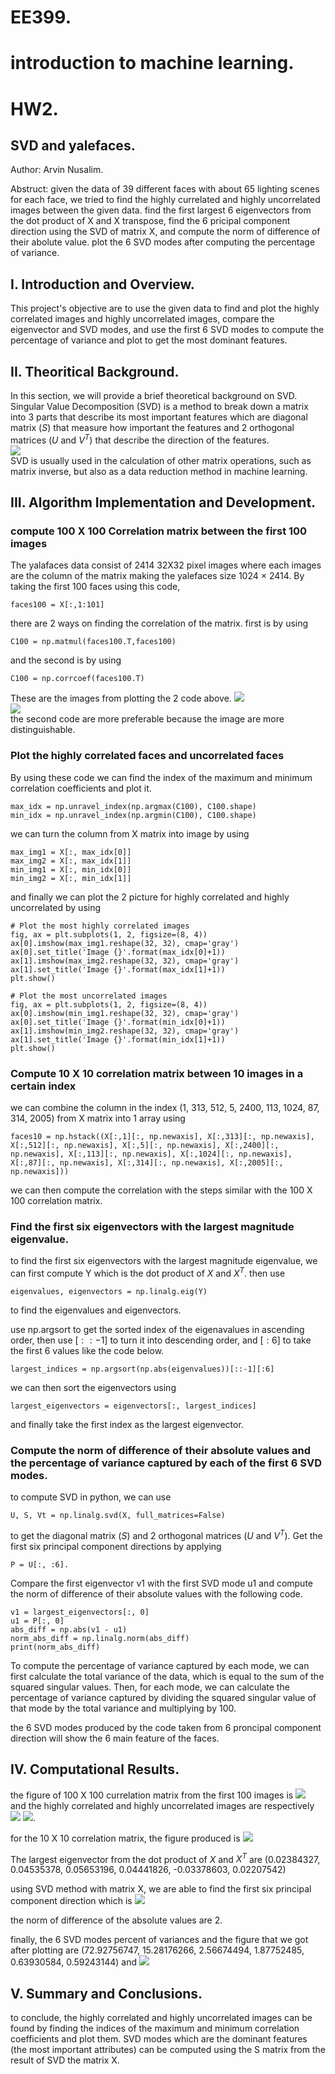 # EE399. 
# introduction to machine learning. 
# HW2. 

## SVD and yalefaces. 
Author: Arvin Nusalim. 

Abstruct: given the data of 39 different faces with about 65 lighting scenes for each face, we tried to find the highly currelated and highly uncorrelated images between the given data. find the first largest 6 eigenvectors from the dot product of X and X transpose, find the 6 pricipal component direction using the SVD of matrix X, and compute the norm of difference of their abolute value. plot the 6 SVD modes after computing the percentage of variance.

## I. Introduction and Overview.   
This project's objective are to use the given data to find and plot the highly correlated images and highly uncorrelated images, compare the eigenvector and SVD modes, and use the first 6 SVD modes to compute the percentage of variance and plot to get the most dominant features. 

## II. Theoritical Background. 
In this section, we will provide a brief theoretical background on SVD. Singular Value Decomposition (SVD) is a method to break down a matrix into 3 parts that describe its most important features which are diagonal matrix ($S$) that measure how important the features and 2 orthogonal matrices ($U$ and $V^T$) that describe the direction of the features.   
![](SVD.png)     
SVD is usually used in the calculation of other matrix operations, such as matrix inverse, but also as a data reduction method in machine learning.

## III. Algorithm Implementation and Development. 
### compute 100 X 100 Correlation matrix between the first 100 images

The yalafaces data consist of 2414 32X32 pixel images where each images are the column of the matrix making the yalefaces size 1024 × 2414. By taking the first 100 faces using this code,
```
faces100 = X[:,1:101]
```
there are 2 ways on finding the correlation of the matrix. first is by using
```
C100 = np.matmul(faces100.T,faces100)
```
and the second is by using 
```
C100 = np.corrcoef(faces100.T)
```
These are the images from plotting the 2 code above.
![](100matmul.png)     
![](100corrcoef.png)   
the second code are more preferable because the image are more distinguishable.

### Plot the highly correlated faces and uncorrelated faces
By using these code we can find the index of the maximum and minimum correlation coefficients and plot it.
```
max_idx = np.unravel_index(np.argmax(C100), C100.shape)
min_idx = np.unravel_index(np.argmin(C100), C100.shape)
```
we can turn the column from X matrix into image by using 
```
max_img1 = X[:, max_idx[0]]
max_img2 = X[:, max_idx[1]]
min_img1 = X[:, min_idx[0]]
min_img2 = X[:, min_idx[1]]
```
and finally we can plot the 2 picture for highly correlated and highly uncorrelated by using
```
# Plot the most highly correlated images
fig, ax = plt.subplots(1, 2, figsize=(8, 4))
ax[0].imshow(max_img1.reshape(32, 32), cmap='gray')
ax[0].set_title('Image {}'.format(max_idx[0]+1))
ax[1].imshow(max_img2.reshape(32, 32), cmap='gray')
ax[1].set_title('Image {}'.format(max_idx[1]+1))
plt.show()

# Plot the most uncorrelated images
fig, ax = plt.subplots(1, 2, figsize=(8, 4))
ax[0].imshow(min_img1.reshape(32, 32), cmap='gray')
ax[0].set_title('Image {}'.format(min_idx[0]+1))
ax[1].imshow(min_img2.reshape(32, 32), cmap='gray')
ax[1].set_title('Image {}'.format(min_idx[1]+1))
plt.show()
```
### Compute 10 X 10 correlation matrix between 10 images in a certain index
we can combine the column in the index (1, 313, 512, 5, 2400, 113, 1024, 87, 314, 2005) from X matrix into 1 array using
```
faces10 = np.hstack((X[:,1][:, np.newaxis], X[:,313][:, np.newaxis], X[:,512][:, np.newaxis], X[:,5][:, np.newaxis], X[:,2400][:, np.newaxis], X[:,113][:, np.newaxis], X[:,1024][:, np.newaxis], X[:,87][:, np.newaxis], X[:,314][:, np.newaxis], X[:,2005][:, np.newaxis]))
```
we can then compute the correlation with the steps similar with the 100 X 100 correlation matrix.

### Find the first six eigenvectors with the largest magnitude eigenvalue.

to find the first six eigenvectors with the largest magnitude eigenvalue, we can first compute Y which is the dot product of $X$ and $X^T$. then use
```
eigenvalues, eigenvectors = np.linalg.eig(Y)
```
to find the eigenvalues and eigenvectors. 

use np.argsort to get the sorted index of the eigenavalues in ascending order, then use $[::-1]$ to turn it into descending order, and $[:6]$ to take the first 6 values like the code below.
```
largest_indices = np.argsort(np.abs(eigenvalues))[::-1][:6]
```
we can then sort the eigenvectors using
```
largest_eigenvectors = eigenvectors[:, largest_indices]
```
and finally take the first index as the largest eigenvector.

### Compute the norm of difference of their absolute values and the percentage of variance captured by each of the first 6 SVD modes.

to compute SVD in python, we can use 
```
U, S, Vt = np.linalg.svd(X, full_matrices=False)
```
to get the diagonal matrix ($S$) and 2 orthogonal matrices ($U$ and $V^T$).
Get the first six principal component directions by applying 
```
P = U[:, :6].
```
Compare the first eigenvector v1 with the first SVD mode u1 and compute the norm of difference of their absolute values with the following code.
```
v1 = largest_eigenvectors[:, 0]
u1 = P[:, 0]
abs_diff = np.abs(v1 - u1)
norm_abs_diff = np.linalg.norm(abs_diff)
print(norm_abs_diff)
```
To compute the percentage of variance captured by each mode, we can first calculate the total variance of the data, which is equal to the sum of the squared singular values. Then, for each mode, we can calculate the percentage of variance captured by dividing the squared singular value of that mode by the total variance and multiplying by 100.

the 6 SVD modes produced by the code taken from 6 proncipal component direction will show the 6 main feature of the faces.

## IV. Computational Results. 
the figure of 100 X 100 currelation matrix from the first 100 images is
![](100corrcoef.png)  
and the highly correlated and highly uncorrelated images are respectively
![](maxcorr.png)
![](mincorr.png).

for the 10 X 10 correlation matrix, the figure produced is
![](10corrcoef.png)

The largest eigenvector from the dot product of $X$ and $X^T$ are (0.02384327, 0.04535378, 0.05653196, 0.04441826, -0.03378603, 0.02207542)

using SVD method with matrix X, we are able to find the first six principal component direction which is 
![](6comp.png)

the norm of difference of the absolute values are 2.

finally, the 6 SVD modes percent of variances and the figure that we got after plotting are (72.92756747, 15.28176266, 2.56674494, 1.87752485, 0.63930584, 0.59243144) and
![](6features.png)

## V. Summary and Conclusions.
to conclude, the highly correlated and highly uncorrelated images can be found by finding the indices of the maximum and minimum correlation coefficients and plot them. SVD modes which are the dominant features (the most important attributes) can be computed using the S matrix from the result of SVD the matrix X.
